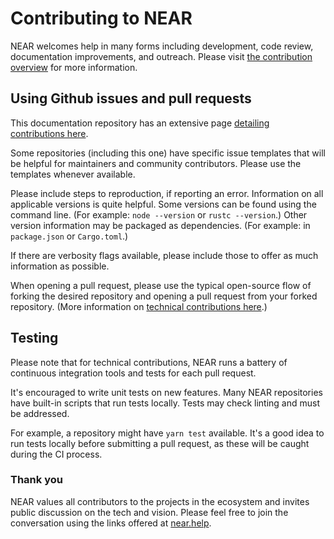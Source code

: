 # Contributing to NEAR

NEAR welcomes help in many forms including development, code review, documentation improvements, and outreach.
Please visit [the contribution overview](https://docs.near.org/docs/contribution/contribution-overview) for more information.

## Using Github issues and pull requests

This documentation repository has an extensive page [detailing contributions here](https://github.com/nearprotocol/docs/tree/master/website).

Some repositories (including this one) have specific issue templates that will be helpful for maintainers and community contributors. Please use the templates whenever available.

Please include steps to reproduction, if reporting an error. Information on all applicable versions is quite helpful. Some versions can be found using the command line. (For example: `node --version` or `rustc --version`.) Other version information may be packaged as dependencies. (For example: in `package.json` or `Cargo.toml`.)

If there are verbosity flags available, please include those to offer as much information as possible.

When opening a pull request, please use the typical open-source flow of forking the desired repository and opening a pull request from your forked repository. (More information on [technical contributions here](https://docs.near.org/docs/contribution/technical-contribution).)

## Testing

Please note that for technical contributions, NEAR runs a battery of continuous integration tools and tests for each pull request.

It's encouraged to write unit tests on new features. Many NEAR repositories have built-in scripts that run tests locally. Tests may check linting and must be addressed.

For example, a repository might have `yarn test` available. It's a good idea to run tests locally before submitting a pull request, as these will be caught during the CI process.

### Thank you

NEAR values all contributors to the projects in the ecosystem and invites public discussion on the tech and vision. Please feel free to join the conversation using the links offered at [near.help](https://near.help).
